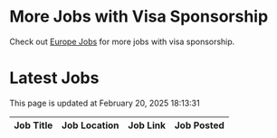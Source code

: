 # More Jobs with Visa Sponsorship

Check out [Europe Jobs](https://github.com/sureshparimi/europejobs#latest-jobs) for more jobs with visa sponsorship.

# Latest Jobs

This page is updated at February 20, 2025 18:13:31

| Job Title | Job Location | Job Link | Job Posted |
| --- | --- | --- | --- |
